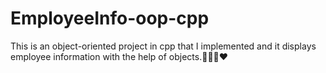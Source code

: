 # EmployeeInfo-oop-cpp
This is an object-oriented project in cpp that I implemented and it displays employee information with the help of objects.👨🏻‍💻❤️
